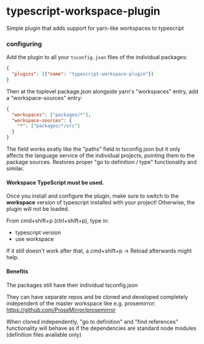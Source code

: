 # typescript-workspace-plugin

Simple plugin that adds support for yarn-like workspaces to typescript

### configuring

Add the plugin to all your `tsconfig.json` files of the individual packages:

```json
{
  "plugins": [{"name": "typescript-workspace-plugin"}]
}
```

Then at the toplevel package.json alongside yarn's "workspaces" entry, add a "workspace-sources"
entry:

```json
{
  "workspaces": ["packages/*"],
  "workspace-sources": {
    "*": ["packages/*/src"]
  }
}
```

The field works exatly like the "paths" field in tsconfig.json but it only affects the language
service of the individual projects, pointing them to the package sources. Restores proper
"go to definition / type" functionality and similar.

#### Workspace TypeScript must be used.

Once you install and configure the plugin, make sure to switch to the **workspace** version of typescript installed with your project! Otherwise, the plugin will not be loaded.

From cmd+shift+p (ctrl+shift+p), type in:

* typescript version
* use workspace

If it still doesn't work after that, a cmd+shift+p -> Reload afterwards might help.


#### Benefits

The packages still have their individual tsconfig.json

They can have separate repos and be cloned and developed completely independent of the master
workspace like e.g. prosemirror: https://github.com/ProseMirror/prosemirror

When cloned independently, "go to definition" and "find references" functionality will 
behave as if the dependencies are standard node modules (definition files available only)
